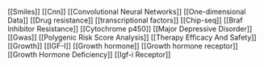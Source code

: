 [[Smiles]]
[[Cnn]]
[[Convolutional Neural Networks]]
[[One-dimensional Data]]
[[Drug resistance]]
[[transcriptional factors]]
[[Chip-seq]]
[[Braf Inhibitor Resistance]]
[[Cytochrome p450]]
[[Major Depressive Disorder]]
[[Gwas]]
[[Polygenic Risk Score Analysis]]
[[Therapy Efficacy And Safety]]
[[Growth]]
[[IGF-I]]
[[Growth hormone]]
[[Growth hormone receptor]]
[[Growth Hormone Deficiency]]
[[Igf-i Receptor]]

